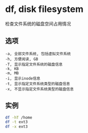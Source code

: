 # df, disk filesystem

检查文件系统的磁盘空间占用情况

## 选项

```
-a, 全部文件系统, 包括虚拟文件系统
-h, 方便阅读, GB
-T, 显示指定文件系统的磁盘信息
-k, KB
-m, MB
-i, 显示inode信息
-t, 显示指定文件系统类型的磁盘信息
-x, 不显示指定文件系统类型的磁盘信息
```

## 实例

```sh
df -hT /home
df -t ext3
df -x ext3
```
